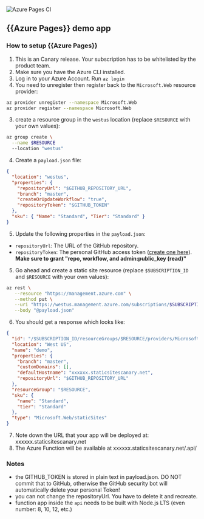 
![Azure Pages CI](https://github.com/manekinekko/azure-static-sites-demo/workflows/Azure%20Pages%20CI/badge.svg)

## {{Azure Pages}} demo app

### How to setup {{Azure Pages}}

1. This is an Canary release. Your subscription has to be whitelisted by the product team.
1. Make sure you have the Azure CLI installed.
2. Log in to your Azure Account. Run `az login`
1. You need to unregister then register back to the `Microsoft.Web` resource provider:
```bash
az provider unregister --namespace Microsoft.Web
az provider register --namespace Microsoft.Web
```
3. create a resource group in the `westus` location (replace `$RESOURCE` with your own values): 
```bash
az group create \
  --name $RESOURCE 
  --location "westus"
```

4. Create a `payload.json` file:
```json
{
  "location": "westus",
  "properties": {
    "repositoryUrl": "$GITHUB_REPOSITORY_URL",
    "branch": "master",
    "createOrUpdateWorkflow": "true",
    "repositoryToken": "$GITHUB_TOKEN"
  },
  "sku": { "Name": "Standard", "Tier": "Standard" }
}
```
5. Update the following properties in the `payload.json`:
  - `repositoryUrl`: The URL of the GitHub repository. 
  - `repositoryToken`: The personal GitHub access token ([create one here](https://github.com/settings/tokens)). **Make sure to grant "repo, workflow, and admin:public_key (read)"**
5. Go ahead and create a static site resource (replace `$SUBSCRIPTION_ID` and `$RESOURCE` with your own values): 
```bash
az rest \
   --resource "https://management.azure.com" \
   --method put \
   --uri "https://westus.management.azure.com/subscriptions/$SUBSCRIPTION_ID/resourceGroups/$RESOURCE/providers/Microsoft.Web/staticSites/demo?api-version=2019-12-01-preview" \
   --body "@payload.json" 
```
6. You should get a response which looks like:
```json
{
  "id": "/$SUBSCRIPTION_ID/resourceGroups/$RESOURCE/providers/Microsoft.Web/staticSites/demo",
  "location": "West US",
  "name": "demo",
  "properties": {
    "branch": "master",
    "customDomains": [],
    "defaultHostname": "xxxxxx.staticsitescanary.net",
    "repositoryUrl": "$GITHUB_REPOSITORY_URL"
  },
  "resourceGroup": "$RESOURCE",
  "sku": {
    "name": "Standard",
    "tier": "Standard"
  },
  "type": "Microsoft.Web/staticSites"
}
```
7. Note down the URL that your app will be deployed at: xxxxxx.staticsitescanary.net
8. The Azure Function will be available at xxxxxx.staticsitescanary.net/.api/<functionName>


### Notes
- the GITHUB_TOKEN is stored in plain text in payload.json. DO NOT commit that to GitHub, otherwise the GitHub security bot will automatically delete your personal Token!
- you can not change the repositoryUrl. You have to delete it and recreate.
- function app inside the `api` needs to be built with Node.js LTS (even number: 8, 10, 12, etc.)
